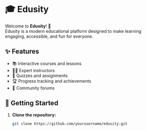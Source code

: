 # 🎓 Edusity

Welcome to **Edusity**! 🚀  
Edusity is a modern educational platform designed to make learning engaging, accessible, and fun for everyone.

## ✨ Features

- 📚 Interactive courses and lessons
- 👩‍🏫 Expert instructors
- 📝 Quizzes and assignments
- 🏆 Progress tracking and achievements
- 💬 Community forums

## 🚀 Getting Started

1. **Clone the repository:**
   ```sh
   git clone https://github.com/yourusername/edusity.git